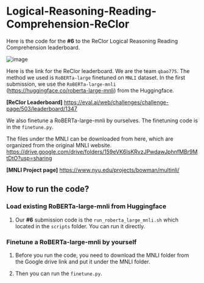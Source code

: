 # Logical-Reasoning-Reading-Comprehension-ReClor
Here is the code for the **#6** to the ReClor Logical Reasoning Reading Comprehension leaderboard. 

![image](https://user-images.githubusercontent.com/23516191/125377937-f4415080-e3e1-11eb-897d-48350be6792f.png)

Here is the link for the ReClor leaderboard. We are the team `qbao775`. The method we used is `RoBERTa-large` finetuned on `MNLI` dataset. In the first submission, we use the `RoBERTa-large-mnli` (https://huggingface.co/roberta-large-mnli) from the Huggingface. 

**[ReClor Leaderboard]** https://eval.ai/web/challenges/challenge-page/503/leaderboard/1347

We also finetune a RoBERTa-large-mnli by ourselves. The finetuning code is in the `finetune.py`.

The files under the MNLI can be downloaded from here, which are organized from the original MNLI website.
https://drive.google.com/drive/folders/159eVK6IsKRvzJPwdawJphnfMBr9MtDtO?usp=sharing

**[MNLI Project page]** https://www.nyu.edu/projects/bowman/multinli/

##  How to run the code?
### Load existing RoBERTa-large-mnli from Huggingface
1. Our **#6** submission code is the `run_roberta_large_mnli.sh` which located in the `scripts` folder. You can run it directly.

### Finetune a RoBERTa-large-mnli by yourself
1. Before you run the code, you need to download the MNLI folder from the Google drive link and put it under the MNLI folder.

2. Then you can run the `finetune.py`.
